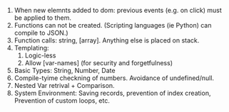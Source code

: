 
1) When new elemnts added to dom: previous events (e.g. on click) must be applied to them.
2) Functions can not be created. (Scripting languages (ie Python) can compile to JSON.)
3) Function calls: string, [array]. Anything else is placed on stack.
4) Templating:
   1) Logic-less
   2) Allow [var-names] (for security and forgetfulness)
5) Basic Types: String, Number, Date
6) Compile-tyime checkning of numbers. Avoidance of undefined/null.
7) Nested Var retrival + Comparison.
8) System Environment: Saving records, prevention of index creation, Prevention of custom loops, etc.

